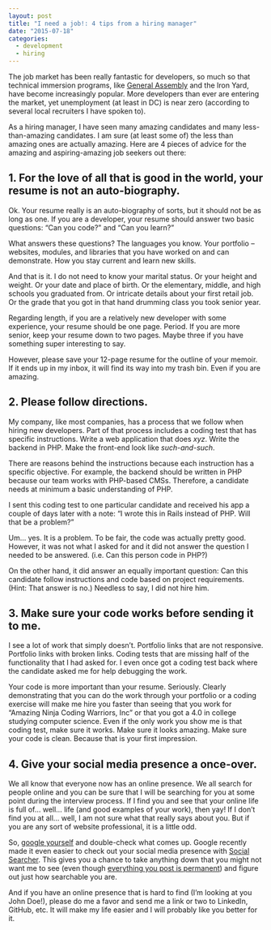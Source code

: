 ```yaml
---
layout: post
title: "I need a job!: 4 tips from a hiring manager"
date: "2015-07-18"
categories:
  - development
  - hiring
---
```


The job market has been really fantastic for developers, so much so that technical immersion programs, like [General Assembly](https://generalassemb.ly/) and the Iron Yard, have become increasingly popular.  More developers than ever are entering the market, yet unemployment (at least in DC) is near zero (according to several local recruiters I have spoken to).

As a hiring manager, I have seen many amazing candidates and many less-than-amazing candidates.  I am sure (at least some of) the less than amazing ones are actually amazing.  Here are 4 pieces of advice for the amazing and aspiring-amazing job seekers out there:

## 1. For the love of all that is good in the world, your resume is not an auto-biography.

Ok.  Your resume really is an auto-biography of sorts, but it should not be as long as one.  If you are a developer, your resume should answer two basic questions: “Can you code?” and “Can you learn?”

What answers these questions?  The languages you know.  Your portfolio – websites, modules, and libraries that you have worked on and can demonstrate.  How you stay current and learn new skills.

And that is it.  I do not need to know your marital status.  Or your height and weight.  Or your date and place of birth.  Or the elementary, middle, and high schools you graduated from.  Or intricate details about your first retail job.  Or the grade that you got in that hand drumming class you took senior year.

Regarding length, if you are a relatively new developer with some experience, your resume should be one page.  Period.  If you are more senior, keep your resume down to two pages.  Maybe three if you have something super interesting to say.

However, please save your 12-page resume for the outline of your memoir.  If it ends up in my inbox, it will find its way into my trash bin.  Even if you are amazing.

## 2. Please follow directions.

My company, like most companies, has a process that we follow when hiring new developers.  Part of that process includes a coding test that has specific instructions.  Write a web application that does _xyz_.  Write the backend in PHP.  Make the front-end look like _such-and-such_.

There are reasons behind the instructions because each instruction has a specific objective.  For example, the backend should be written in PHP because our team works with PHP-based CMSs.  Therefore, a candidate needs at minimum a basic understanding of PHP.

I sent this coding test to one particular candidate and received his app a couple of days later with a note: “I wrote this in Rails instead of PHP.  Will that be a problem?”

Um… yes.  It is a problem.  To be fair, the code was actually pretty good.  However, it was not what I asked for and it did not answer the question I needed to be answered.  (i.e. Can this person code in PHP?)

On the other hand, it did answer an equally important question: Can this candidate follow instructions and code based on project requirements.  (Hint: That answer is no.)  Needless to say, I did not hire him.

## 3. Make sure your code works before sending it to me.

I see a lot of work that simply doesn’t.  Portfolio links that are not responsive.  Portfolio links with broken links.  Coding tests that are missing half of the functionality that I had asked for.  I even once got a coding test back where the candidate asked me for help debugging the work.

Your code is more important than your resume.  Seriously.  Clearly demonstrating that you can do the work through your portfolio or a coding exercise will make me hire you faster than seeing that you work for “Amazing Ninja Coding Warriors, Inc” or that you got a 4.0 in college studying computer science.  Even if the only work you show me is that coding test, make sure it works.  Make sure it looks amazing.  Make sure your code is clean.  Because that is your first impression.

## 4. Give your social media presence a once-over.

We all know that everyone now has an online presence.  We all search for people online and you can be sure that I will be searching for you at some point during the interview process.  If I find you and see that your online life is full of… well… life (and good examples of your work), then yay!  If I don’t find you at all… well, I am not sure what that really says about you.  But if you are any sort of website professional, it is a little odd.

So, [google yourself](https://www.outsidethebeltway.com/google-doesnt-want-people-using-google-as-a-verb/) and double-check what comes up.  Google recently made it even easier to check out your social media presence with [Social Searcher](https://www.social-searcher.com/google-social-search/).  This gives you a chance to take anything down that you might not want me to see (even though [everything you post is permanent](https://www.educatorstechnology.com/2013/05/your-online-life-permanent-as-tattoo.html)) and figure out just how searchable you are.

And if you have an online presence that is hard to find (I’m looking at you John Doe!), please do me a favor and send me a link or two to LinkedIn, GitHub, etc.  It will make my life easier and I will probably like you better for it.
